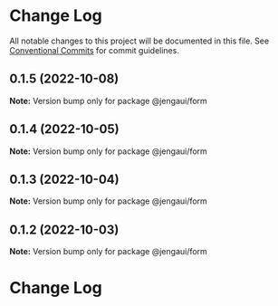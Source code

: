 # Change Log

All notable changes to this project will be documented in this file.
See [Conventional Commits](https://conventionalcommits.org) for commit guidelines.

## 0.1.5 (2022-10-08)

**Note:** Version bump only for package @jengaui/form

## 0.1.4 (2022-10-05)

**Note:** Version bump only for package @jengaui/form

## 0.1.3 (2022-10-04)

**Note:** Version bump only for package @jengaui/form

## 0.1.2 (2022-10-03)

**Note:** Version bump only for package @jengaui/form

# Change Log
